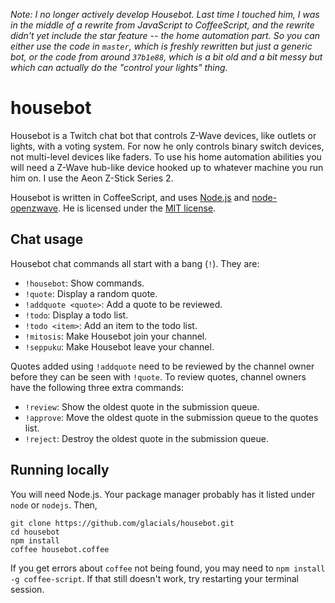 *Note: I no longer actively develop Housebot. Last time I touched him, I was in the middle of a rewrite from JavaScript to CoffeeScript, and the rewrite didn't yet include the star feature -- the home automation part. So you can either use the code in `master`, which is freshly rewritten but just a generic bot, or the code from around `37b1e88`, which is a bit old and a bit messy but which can actually do the "control your lights" thing.*

# housebot

Housebot is a Twitch chat bot that controls Z-Wave devices, like outlets or lights, with a voting system. For now he
only controls binary switch devices, not multi-level devices like faders. To use his home automation abilities you will
need a Z-Wave hub-like device hooked up to whatever machine you run him on. I use the Aeon Z-Stick Series 2.

Housebot is written in CoffeeScript, and uses [Node.js][1] and [node-openzwave][2]. He is licensed under the
[MIT license][3].

## Chat usage

Housebot chat commands all start with a bang (`!`). They are:

* `!housebot`: Show commands.
* `!quote`: Display a random quote.
* `!addquote <quote>`: Add a quote to be reviewed.
* `!todo`: Display a todo list.
* `!todo <item>`: Add an item to the todo list.
* `!mitosis`: Make Housebot join your channel.
* `!seppuku`: Make Housebot leave your channel.

Quotes added using `!addquote` need to be reviewed by the channel owner before they can be seen with `!quote`. To
review quotes, channel owners have the following three extra commands:

* `!review`: Show the oldest quote in the submission queue.
* `!approve`: Move the oldest quote in the submission queue to the quotes list.
* `!reject`: Destroy the oldest quote in the submission queue.

## Running locally

You will need Node.js. Your package manager probably has it listed under `node` or `nodejs`. Then,

    git clone https://github.com/glacials/housebot.git
    cd housebot
    npm install
    coffee housebot.coffee

If you get errors about `coffee` not being found, you may need to `npm install -g coffee-script`. If that still doesn't
work, try restarting your terminal session.

[1]: http://nodejs.org/
[2]: https://github.com/jperkin/node-openzwave
[3]: http://opensource.org/licenses/MIT
